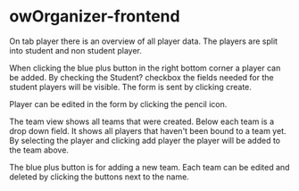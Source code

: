 # owOrganizer-frontend

On tab player there is an overview of all player data.
The players are split into student and non student player.

When clicking the blue plus button in the right bottom corner a player
can be added. By checking the Student? checkbox the fields needed
for the student players will be visible. The form is sent by clicking
create. 

Player can be edited in the form by clicking the pencil icon.

The team view shows all teams that were created. Below each team
is a drop down field. It shows all players that haven't been bound
to a team yet. By selecting the player and clicking add player the
player will be added to the team above. 

The blue plus button is for adding a new team. Each team can be edited
and deleted by clicking the buttons next to the name.